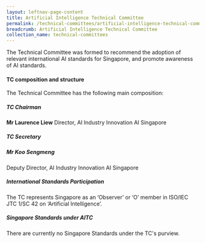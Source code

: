 ```yaml
---
layout: leftnav-page-content
title: Artificial Intelligence Technical Committee
permalink: /technical-committees/artificial-intelligence-technical-committee/
breadcrumb: Artificial Intelligence Technical Committee
collection_name: technical-committees
---
```


The Technical Committee was formed to recommend the adoption of relevant international AI standards for Singapore, and promote awareness of AI standards.

#### TC composition and structure
The Technical Committee has the following main composition:

##### TC Chairman

**Mr Laurence Liew**
Director, AI Industry Innovation
AI Singapore

##### TC Secretary

##### Mr Koo Sengmeng
Deputy Director, AI Industry Innovation
AI Singapore


##### International Standards Participation
The TC represents Singapore as an ‘Observer’ or ‘O’ member in ISO/IEC JTC 1/SC 42 on ‘Artificial Intelligence’.

##### Singapore Standards under AITC
There are currently no Singapore Standards under the TC's purview.
